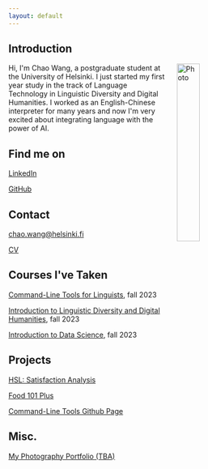 ```yaml
---
layout: default
---
```


## Introduction

<img src="assets/images/me.jpg" alt="Photo" hspace="20" width="30%" align="right"/> Hi, I'm Chao Wang, a postgraduate student at the University of Helsinki. I just started my first year study in the track of Language Technology in Linguistic Diversity and Digital Humanities. I worked as an English-Chinese interpreter for many years and now I'm very excited about integrating language with the power of AI. 

## Find me on

[LinkedIn](www.linkedin.com/in/chaowang0524)


[GitHub](https://github.com/chaowang0524)

## Contact

[chao.wang@helsinki.fi](mailto:chao.wang@helsinki.fi)

[CV](https://www.overleaf.com/read/mcchsqbptxfs)

## Courses I've Taken

[Command-Line Tools for Linguists](https://studies.helsinki.fi/courses/course-implementation/hy-opt-cur-2324-261401a1-c550-4436-91b9-7edf4a1a3b57/KIK-LG221), fall 2023

[Introduction to Linguistic Diversity and Digital Humanities](https://studies.helsinki.fi/courses/course-implementation/hy-opt-cur-2324-9df97501-21e6-4b8d-9de4-e91303f2ff71/LDA-301), fall 2023

[Introduction to Data Science](https://studies.helsinki.fi/courses/course-unit/hy-CU-118209216-2021-08-01), fall 2023

## Projects
[HSL: Satisfaction Analysis](https://github.com/chaowang0524/Project_HSL)

[Food 101 Plus](https://github.com/chaowang0524/Food_101_Plus)

[Command-Line Tools Github Page](https://github.com/chaowang0524/chaowang0524.github.io)

## Misc. 
[My Photography Portfolio (TBA)](https://chaowang0524.github.io/)
